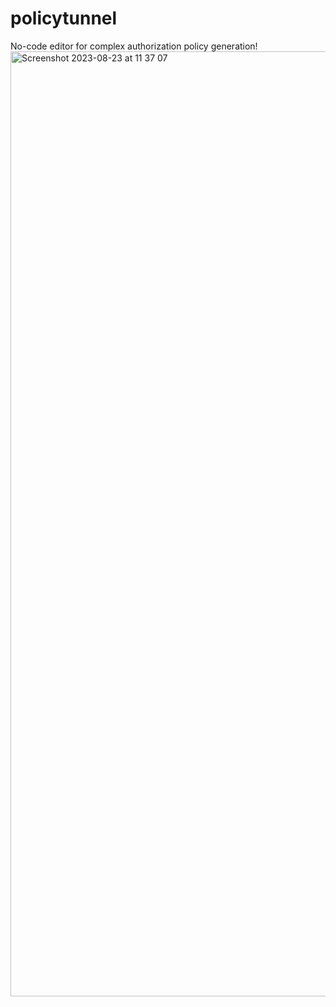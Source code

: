 # policytunnel
No-code editor for complex authorization policy generation! 
<img width="1512" alt="Screenshot 2023-08-23 at 11 37 07" src="https://github.com/shashimalcse/policytunnel/assets/43197743/5f430a66-57be-4c72-b067-81306369201f">
